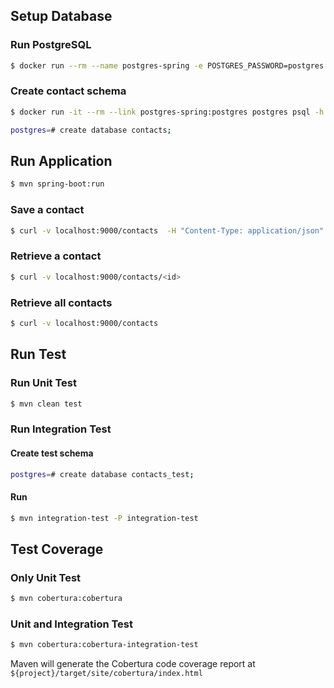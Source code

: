 ## Setup Database

### Run PostgreSQL

```bash
$ docker run --rm --name postgres-spring -e POSTGRES_PASSWORD=postgres -p 5432:5432 -d postgres
```

### Create contact schema

```bash
$ docker run -it --rm --link postgres-spring:postgres postgres psql -h postgres -U postgres
```

```bash
postgres=# create database contacts;
```

## Run Application

```bash
$ mvn spring-boot:run
```

### Save a contact

```bash
$ curl -v localhost:9000/contacts  -H "Content-Type: application/json" -d '{ "firstName": "matteo", "lastName": "pierro", "phoneNumber": "+39 329 654321"}'
```

### Retrieve a contact

```bash
$ curl -v localhost:9000/contacts/<id>
```

### Retrieve all contacts

```bash
$ curl -v localhost:9000/contacts
```

## Run Test

### Run Unit Test

```bash
$ mvn clean test
```

### Run Integration Test

#### Create test schema

```bash
postgres=# create database contacts_test;
```

#### Run
```bash
$ mvn integration-test -P integration-test
```

## Test Coverage


### Only Unit Test
```bash
$ mvn cobertura:cobertura
```

### Unit and Integration Test 
```bash
$ mvn cobertura:cobertura-integration-test
```

Maven will generate the Cobertura code coverage report at `${project}/target/site/cobertura/index.html` 